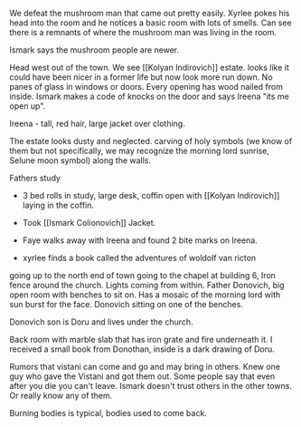 We defeat the mushroom man that came out pretty easily. Xyrlee pokes his head into the room and he notices a basic room with lots of smells. Can see there is a remnants of where the mushroom man was living in the room. 

Ismark says the mushroom people are newer. 

Head west out of the town. We see [[Kolyan Indirovich]] estate. looks like it could have been nicer in a former life but now look more run down. No panes of glass in windows or doors. Every opening has wood nailed from inside. Ismark makes a code of knocks on the door and says Ireena "its me open up". 

Ireena - tall, red hair, large jacket over clothing. 

The estate looks dusty and neglected. carving of holy symbols (we know of them but not specifically, we may recognize the morning lord sunrise, Selune moon symbol) along the walls.

Fathers study
- 3 bed rolls in study, large desk, coffin open with [[Kolyan Indirovich]] laying in the coffin. 

- Took [[Ismark Colionovich]] Jacket. 
- Faye walks away with Ireena and found 2 bite marks on Ireena.

- xyrlee finds a book called the adventures of woldolf van ricton 

going up to the north end of town going to the chapel at building 6, Iron fence around the church. Lights coming from within. 
Father Donovich, big open room with benches to sit on. Has a mosaic of the morning lord with sun burst for the face. Donovich sitting on one of the benches. 

Donovich son is Doru and lives under the church. 

Back room with marble slab that has iron grate and fire underneath it. 
I received a small book from Donothan, inside is a dark drawing of Doru. 

Rumors that vistani can come and go and may bring in others. Knew one guy who gave the Vistani and got them out. Some people say that even after you die you can't leave. Ismark doesn't trust others in the other towns. Or really know any of them. 

Burning bodies is typical, bodies used to come back. 

